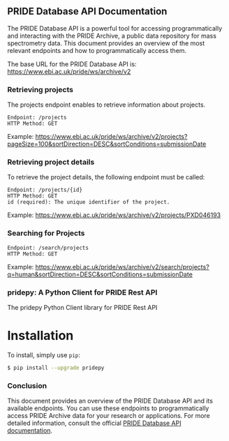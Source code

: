 ## PRIDE Database API Documentation

The PRIDE Database API is a powerful tool for accessing programmatically and interacting with the PRIDE Archive, a public data repository for mass spectrometry data. This document provides an overview of the most relevant endpoints and how to programmatically access them.

The base URL for the PRIDE Database API is: https://www.ebi.ac.uk/pride/ws/archive/v2


### Retrieving projects 

The projects endpoint enables to retrieve information about projects.  
```
Endpoint: /projects
HTTP Method: GET
```
Example: https://www.ebi.ac.uk/pride/ws/archive/v2/projects?pageSize=100&sortDirection=DESC&sortConditions=submissionDate

### Retrieving project details

To retrieve the project details, the following endpoint must be called: 

```
Endpoint: /projects/{id}
HTTP Method: GET
id (required): The unique identifier of the project.
```

Example: https://www.ebi.ac.uk/pride/ws/archive/v2/projects/PXD046193

### Searching for Projects

```
Endpoint: /search/projects
HTTP Method: GET
```

Example: https://www.ebi.ac.uk/pride/ws/archive/v2/search/projects?q=human&sortDirection=DESC&sortConditions=submissionDate

### pridepy: A Python Client for PRIDE Rest API

The pridepy Python Client library for PRIDE Rest API 

# Installation
To install, simply use `pip`:

```bash
$ pip install --upgrade pridepy
```

### Conclusion

This document provides an overview of the PRIDE Database API and its available endpoints. You can use these endpoints to programmatically access PRIDE Archive data for your research or applications. For more detailed information, consult the official [PRIDE Database API documentation](https://www.ebi.ac.uk/pride/ws/archive/v2).